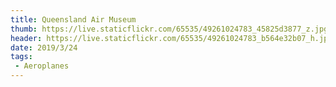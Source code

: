 ```yaml
---
title: Queensland Air Museum
thumb: https://live.staticflickr.com/65535/49261024783_45825d3877_z.jpg
header: https://live.staticflickr.com/65535/49261024783_b564e32b07_h.jpg
date: 2019/3/24
tags:
 - Aeroplanes
---
```


<div class="flickr-album" data-album-id="72157712325557508"></div>
